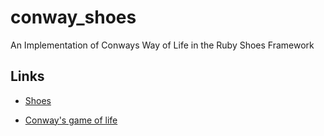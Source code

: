 conway_shoes
============

An Implementation of Conways Way of Life in the Ruby Shoes Framework

Links
------

+ [Shoes](http://shoesrb.com/ "Shoes")

+ [Conway's game of life](http://en.wikipedia.org/wiki/Conway's_Game_of_Life "Conway's game of life")
